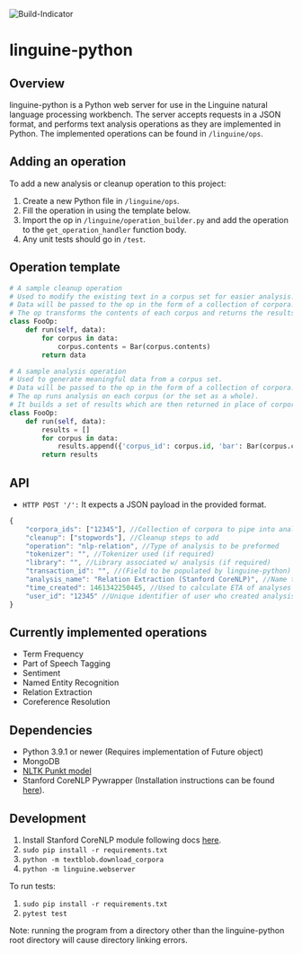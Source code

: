 ![Build-Indicator](https://api.travis-ci.org/ritlinguine/linguine-python.svg?branch=master)

linguine-python
===============
## Overview
linguine-python is a Python web server for use in the Linguine natural language processing workbench. The server accepts requests in a JSON format, and performs text analysis operations as they are implemented in Python. 
The implemented operations can be found in `/linguine/ops`.

## Adding an operation

To add a new analysis or cleanup operation to this project:

1. Create a new Python file in `/linguine/ops`.
2. Fill the operation in using the template below.
3. Import the op in `/linguine/operation_builder.py` and add the operation to the `get_operation_handler` function body.
4. Any unit tests should go in `/test`.

## Operation template

```python
# A sample cleanup operation
# Used to modify the existing text in a corpus set for easier analysis.
# Data will be passed to the op in the form of a collection of corpora.
# The op transforms the contents of each corpus and returns the results.
class FooOp:
    def run(self, data):
        for corpus in data:
            corpus.contents = Bar(corpus.contents)
        return data
```

```python
# A sample analysis operation
# Used to generate meaningful data from a corpus set.
# Data will be passed to the op in the form of a collection of corpora.
# The op runs analysis on each corpus (or the set as a whole).
# It builds a set of results which are then returned in place of corpora.
class FooOp:
    def run(self, data):
        results = []
        for corpus in data:
            results.append({'corpus_id': corpus.id, 'bar': Bar(corpus.contents)})
        return results
```

## API

- `HTTP POST '/':` It expects a JSON payload in the provided format.
```javascript
{
	"corpora_ids": ["12345"], //Collection of corpora to pipe into analysis
	"cleanup": ["stopwords"], //Cleanup steps to add
	"operation": "nlp-relation", //Type of analysis to be preformed
	"tokenizer": "", //Tokenizer used (if required)
	"library": "", //Library associated w/ analysis (if required)
	"transaction_id": "", //(Field to be populated by linguine-python)
	"analysis_name": "Relation Extraction (Stanford CoreNLP)", //Name to display in text fields
	"time_created": 1461342250445, //Used to calculate ETA of analyses
	"user_id": "12345" //Unique identifier of user who created analysis
}
```

## Currently implemented operations

* Term Frequency
* Part of Speech Tagging
* Sentiment
* Named Entity Recognition
* Relation Extraction
* Coreference Resolution

## Dependencies

* Python 3.9.1 or newer (Requires implementation of Future object)
* MongoDB
* [NLTK Punkt model](https://stackoverflow.com/questions/4867197/failed-loading-english-pickle-with-nltk-data-load)
* Stanford CoreNLP Pywrapper (Installation instructions can be found [here](https://github.com/ritlinguine/linguine/wiki/Stanford-CoreNLP-Installation)). 

## Development

1. Install Stanford CoreNLP module following docs [here](https://github.com/ritlinguine/linguine/wiki/Stanford-CoreNLP-Installation). 
2. `sudo pip install -r requirements.txt`
3. `python -m textblob.download_corpora`
4. `python -m linguine.webserver`

To run tests:

1. `sudo pip install -r requirements.txt`
2. `pytest test`

Note: running the program from a directory other than the linguine-python root directory will cause directory linking errors.
